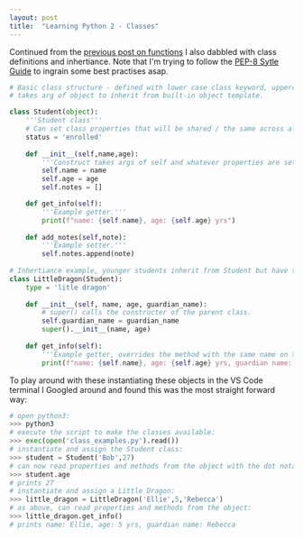 ```yaml
---
layout: post
title:  "Learning Python 2 - Classes"
---
```


Continued from the [previous post on functions](todo:addthelink) I also dabbled with class definitions and inhertiance. Note that I'm trying to follow the [PEP-8 Sytle Guide](https://www.python.org/dev/peps/pep-0008/) to ingrain some best practises asap.

```python
# Basic class structure - defined with lower case class keyword, uppercase class name,
# takes arg of object to inherit from built-in object template.

class Student(object):
    '''Student class'''
    # Can set class properties that will be shared / the same across all instances.
    status = 'enrolled'
    
    def __init__(self,name,age):
        '''Construct takes args of self and whatever properties are set on instantiation.'''
        self.name = name
        self.age = age
        self.notes = []

    def get_info(self):
        '''Example getter.'''
        print(f"name: {self.name}, age: {self.age} yrs")
        
    def add_notes(self,note):
        '''Example setter.'''
        self.notes.append(note)
        
# Inhertiance example, younger students inherit from Student but have their own methods / properties.
class LittleDragon(Student):
    type = 'litle dragon'
    
    def __init__(self, name, age, guardian_name):
        # super() calls the constructer of the parent class.
        self.guardian_name = guardian_name
        super().__init__(name, age) 
        
    def get_info(self):
        '''Example getter, overrides the method with the same name on the parent.'''
        print(f"name: {self.name}, age: {self.age} yrs, guardian name: {self.guardian_name}")
```

To play around with these instantiating these objects in the VS Code terminal I Googled around and found this was the most straight forward way:

```python
# open python3:
>>> python3
# execute the script to make the classes available:
>>> exec(open('class_examples.py').read())
# instantiate and assign the Student class:
>>> student = Student('Bob',27)
# can now read properties and methods from the object with the dot notation syntax:
>>> student.age
# prints 27
# instantiate and assign a Little Dragon:
>>> little_dragon = LittleDragon('Ellie',5,'Rebecca')
# as above, can read properties and methods from the object:
>>> little_dragon.get_info()
# prints name: Ellie, age: 5 yrs, guardian name: Rebecca
```